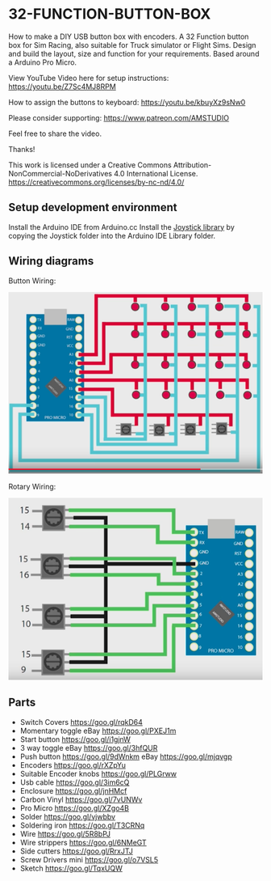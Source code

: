 # 32-FUNCTION-BUTTON-BOX

How to make a DIY USB button box with encoders. A 32 Function button box for Sim Racing, also suitable for Truck simulator or Flight Sims. Design and build the layout, size and function for your requirements. Based around a Arduino Pro Micro. 

View YouTube Video here for setup instructions: https://youtu.be/Z7Sc4MJ8RPM

How to assign the buttons to keyboard: https://youtu.be/kbuyXz9sNw0


Please consider supporting: https://www.patreon.com/AMSTUDIO


Feel free to share the video. 

Thanks!

This work is licensed under a Creative Commons Attribution-NonCommercial-NoDerivatives 4.0 International License.
https://creativecommons.org/licenses/by-nc-nd/4.0/

## Setup development environment
Install the Arduino IDE from Arduino.cc
Install the [Joystick library](https://github.com/MHeironimus/ArduinoJoystickLibrary) by copying the Joystick folder into the Arduino IDE Library folder.

## Wiring diagrams
Button Wiring:

![Button wiring](button-wiring.png)

Rotary Wiring:

![Rotary wiring](rotary-wiring.png)

## Parts
- Switch Covers https://goo.gl/rqkD64
- Momentary toggle eBay https://goo.gl/PXEJ1m
- Start button https://goo.gl/i1gjnW
- 3 way toggle eBay https://goo.gl/3hfQUR
- Push button https://goo.gl/9dWnkm eBay https://goo.gl/mjqvgp
- Encoders https://goo.gl/rXZpYu
- Suitable Encoder knobs https://goo.gl/PLGrww
- Usb cable https://goo.gl/3im6cQ
- Enclosure https://goo.gl/jnHMcf
- Carbon Vinyl https://goo.gl/7vUNWv
- Pro Micro https://goo.gl/XZgo4B
- Solder https://goo.gl/vjwbbv
- Soldering iron https://goo.gl/T3CRNq
- Wire https://goo.gl/5R8bPJ
- Wire strippers https://goo.gl/6NMeGT
- Side cutters https://goo.gl/RrxJTJ
- Screw Drivers mini https://goo.gl/o7VSL5
- Sketch https://goo.gl/TqxUQW
